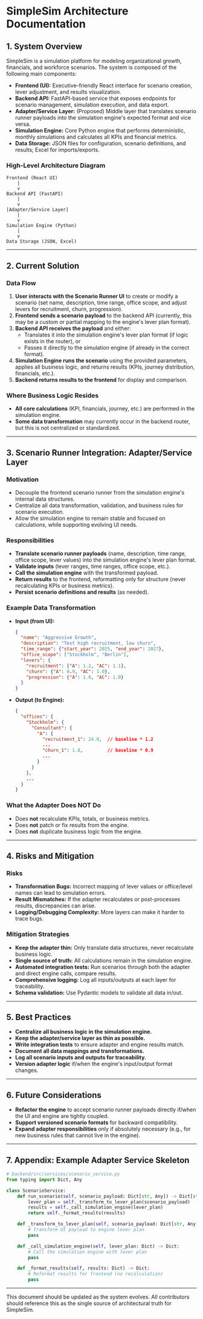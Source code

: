 # SimpleSim Architecture Documentation

## 1. System Overview

SimpleSim is a simulation platform for modeling organizational growth, financials, and workforce scenarios. The system is composed of the following main components:

- **Frontend (UI):** Executive-friendly React interface for scenario creation, lever adjustment, and results visualization.
- **Backend API:** FastAPI-based service that exposes endpoints for scenario management, simulation execution, and data export.
- **Adapter/Service Layer:** (Proposed) Middle layer that translates scenario runner payloads into the simulation engine's expected format and vice versa.
- **Simulation Engine:** Core Python engine that performs deterministic, monthly simulations and calculates all KPIs and financial metrics.
- **Data Storage:** JSON files for configuration, scenario definitions, and results; Excel for imports/exports.

### High-Level Architecture Diagram

```
Frontend (React UI)
    |
    v
Backend API (FastAPI)
    |
    v
[Adapter/Service Layer]
    |
    v
Simulation Engine (Python)
    |
    v
Data Storage (JSON, Excel)
```

---

## 2. Current Solution

### Data Flow
1. **User interacts with the Scenario Runner UI** to create or modify a scenario (set name, description, time range, office scope, and adjust levers for recruitment, churn, progression).
2. **Frontend sends a scenario payload** to the backend API (currently, this may be a custom or partial mapping to the engine's lever plan format).
3. **Backend API receives the payload** and either:
   - Translates it into the simulation engine's lever plan format (if logic exists in the router), or
   - Passes it directly to the simulation engine (if already in the correct format).
4. **Simulation Engine runs the scenario** using the provided parameters, applies all business logic, and returns results (KPIs, journey distribution, financials, etc.).
5. **Backend returns results to the frontend** for display and comparison.

### Where Business Logic Resides
- **All core calculations** (KPI, financials, journey, etc.) are performed in the simulation engine.
- **Some data transformation** may currently occur in the backend router, but this is not centralized or standardized.

---

## 3. Scenario Runner Integration: Adapter/Service Layer

### Motivation
- Decouple the frontend scenario runner from the simulation engine's internal data structures.
- Centralize all data transformation, validation, and business rules for scenario execution.
- Allow the simulation engine to remain stable and focused on calculations, while supporting evolving UI needs.

### Responsibilities
- **Translate scenario runner payloads** (name, description, time range, office scope, lever values) into the simulation engine's lever plan format.
- **Validate inputs** (lever ranges, time ranges, office scope, etc.).
- **Call the simulation engine** with the transformed payload.
- **Return results** to the frontend, reformatting only for structure (never recalculating KPIs or business metrics).
- **Persist scenario definitions and results** (as needed).

### Example Data Transformation
- **Input (from UI):**
  ```json
  {
    "name": "Aggressive Growth",
    "description": "Test high recruitment, low churn",
    "time_range": {"start_year": 2025, "end_year": 2027},
    "office_scope": ["Stockholm", "Berlin"],
    "levers": {
      "recruitment": {"A": 1.2, "AC": 1.1},
      "churn": {"A": 0.9, "AC": 1.0},
      "progression": {"A": 1.0, "AC": 1.0}
    }
  }
  ```
- **Output (to Engine):**
  ```json
  {
    "offices": {
      "Stockholm": {
        "Consultant": {
          "A": {
            "recruitment_1": 24.0,  // baseline * 1.2
            ...
            "churn_1": 1.8,         // baseline * 0.9
            ...
          }
        }
      },
      ...
    }
  }
  ```

### What the Adapter Does **NOT** Do
- Does **not** recalculate KPIs, totals, or business metrics.
- Does **not** patch or fix results from the engine.
- Does **not** duplicate business logic from the engine.

---

## 4. Risks and Mitigation

### Risks
- **Transformation Bugs:** Incorrect mapping of lever values or office/level names can lead to simulation errors.
- **Result Mismatches:** If the adapter recalculates or post-processes results, discrepancies can arise.
- **Logging/Debugging Complexity:** More layers can make it harder to trace bugs.

### Mitigation Strategies
- **Keep the adapter thin:** Only translate data structures, never recalculate business logic.
- **Single source of truth:** All calculations remain in the simulation engine.
- **Automated integration tests:** Run scenarios through both the adapter and direct engine calls, compare results.
- **Comprehensive logging:** Log all inputs/outputs at each layer for traceability.
- **Schema validation:** Use Pydantic models to validate all data in/out.

---

## 5. Best Practices

- **Centralize all business logic in the simulation engine.**
- **Keep the adapter/service layer as thin as possible.**
- **Write integration tests** to ensure adapter and engine results match.
- **Document all data mappings and transformations.**
- **Log all scenario inputs and outputs for traceability.**
- **Version adapter logic** if/when the engine's input/output format changes.

---

## 6. Future Considerations

- **Refactor the engine** to accept scenario runner payloads directly if/when the UI and engine are tightly coupled.
- **Support versioned scenario formats** for backward compatibility.
- **Expand adapter responsibilities** only if absolutely necessary (e.g., for new business rules that cannot live in the engine).

---

## 7. Appendix: Example Adapter Service Skeleton

```python
# backend/src/services/scenario_service.py
from typing import Dict, Any

class ScenarioService:
    def run_scenario(self, scenario_payload: Dict[str, Any]) -> Dict[str, Any]:
        lever_plan = self._transform_to_lever_plan(scenario_payload)
        results = self._call_simulation_engine(lever_plan)
        return self._format_results(results)

    def _transform_to_lever_plan(self, scenario_payload: Dict[str, Any]) -> Dict:
        # Transform UI payload to engine lever plan
        pass

    def _call_simulation_engine(self, lever_plan: Dict) -> Dict:
        # Call the simulation engine with lever plan
        pass

    def _format_results(self, results: Dict) -> Dict:
        # Reformat results for frontend (no recalculation)
        pass
```

---

This document should be updated as the system evolves. All contributors should reference this as the single source of architectural truth for SimpleSim. 